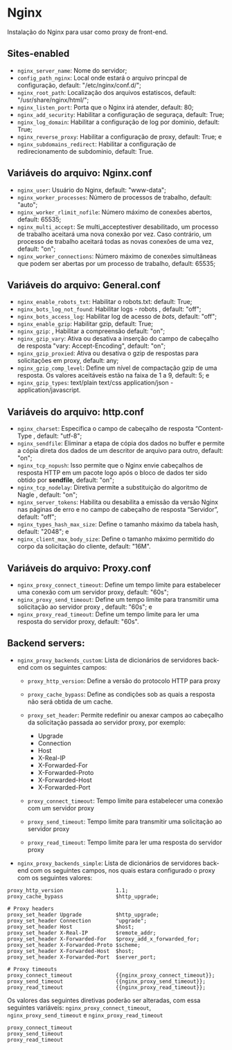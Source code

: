 # Nginx

Instalação do Nginx para usar como proxy de front-end.

## Sites-enabled

- `nginx_server_name`: Nome do servidor;
- `config_path_nginx`: Local onde estará o arquivo princpal de configuração, default: "/etc/nginx/conf.d/";
- `nginx_root_path`: Localização dos arquivos estatiscos, default: "/usr/share/nginx/html/";
- `nginx_listen_port`: Porta que o Nginx irá atender, default: 80;
- `nginx_add_security`: Habilitar a configuração de seguraça, default: True;
- `nginx_log_domain`: Habilitar a configuração de log por dominio, default: True;
- `nginx_reverse_proxy`: Habilitar a configuração de proxy, default: True; e
- `nginx_subdomains_redirect`: Habilitar a configuração de redirecionamento de subdominio, default: True.

## Variáveis do arquivo: Nginx.conf

- `nginx_user`: Usuário do Nginx, default: "www-data";
- `nginx_worker_processes`: Número de processos de trabalho, default: "auto";
- `nginx_worker_rlimit_nofile`: Número máximo de conexões abertos, default: 65535;
- `nginx_multi_accept`: Se multi_acceptestiver desabilitado, um processo de trabalho aceitará uma nova conexão por vez. Caso contrário, um processo de trabalho aceitará todas as novas conexões de uma vez, default: "on";
- `nginx_worker_connections`: Número máximo de conexões simultâneas que podem ser abertas por um processo de trabalho, default: 65535;

## Variáveis do arquivo: General.conf

- `nginx_enable_robots_txt`: Habilitar o robots.txt: default: True;
- `nginx_bots_log_not_found`: Habilitar logs - robots , default: "off";
- `nginx_bots_access_log`: Habilitar log de acesso de _bots_, default: "off";
- `nginx_enable_gzip`: Habilitar gzip, default: True;
- `nginx_gzip`: , Habilitar a compreensão default: "on";
- `nginx_gzip_vary`: Ativa ou desativa a inserção do campo de cabeçalho de resposta "vary: Accept-Encoding", default: "on";
- `nginx_gzip_proxied`: Ativa ou desativa o gzip de respostas para solicitações em proxy, default: any;
- `nginx_gzip_comp_level`: Define um nível de compactação gzip de uma resposta. Os valores aceitáveis ​​estão na faixa de 1 a 9, default: 5; e
- `nginx_gzip_types`: text/plain text/css application/json - application/javascript.

## Variáveis do arquivo: http.conf

- `nginx_charset`: Especifica o campo de cabeçalho de resposta “Content-Type , default: "utf-8";
- `nginx_sendfile`: Eliminar a etapa de cópia dos dados no buffer e permite a cópia direta dos dados de um descritor de arquivo para outro, default: "on";
- `nginx_tcp_nopush`: Isso permite que o Nginx envie cabeçalhos de resposta HTTP em um pacote logo após o bloco de dados ter sido obtido por **sendfile**, default: "on";
- `nginx_tcp_nodelay`: Diretiva permite a substituição do algoritmo de Nagle , default: "on";
- `nginx_server_tokens`: Habilita ou desabilita a emissão da versão Nginx nas páginas de erro e no campo de cabeçalho de resposta “Servidor”, default: "off";
- `nginx_types_hash_max_size`: Define o tamanho máximo da tabela hash, default: "2048"; e
- `nginx_client_max_body_size`: Define o tamanho máximo permitido do corpo da solicitação do cliente, default: "16M".

## Variáveis do arquivo: Proxy.conf

- `nginx_proxy_connect_timeout`: Define um tempo limite para estabelecer uma conexão com um servidor proxy, default: "60s";
- `nginx_proxy_send_timeout`: Define um tempo limite para transmitir uma solicitação ao servidor proxy , default: "60s"; e
- `nginx_proxy_read_timeout`: Define um tempo limite para ler uma resposta do servidor proxy, default: "60s".

## Backend servers:

- `nginx_proxy_backends_custom`: Lista de dicionários de servidores back-end com os seguintes campos:

  - `proxy_http_version`: Define a versão do protocolo HTTP para proxy
  - `proxy_cache_bypass`: Define as condições sob as quais a resposta não será obtida de um cache.
  - `proxy_set_header`: Permite redefinir ou anexar campos ao cabeçalho da solicitação passada ao servidor proxy, por exemplo:

    - Upgrade
    - Connection
    - Host
    - X-Real-IP
    - X-Forwarded-For
    - X-Forwarded-Proto
    - X-Forwarded-Host
    - X-Forwarded-Port

  - `proxy_connect_timeout`: Tempo limite para estabelecer uma conexão com um servidor proxy
  - `proxy_send_timeout`: Tempo limite para transmitir uma solicitação ao servidor proxy
  - `proxy_read_timeout`: Tempo limite para ler uma resposta do servidor proxy

- `nginx_proxy_backends_simple`: Lista de dicionários de servidores back-end com os seguintes campos, nos quais estara configurado o proxy com os seguintes valores:

```text
proxy_http_version                 1.1;
proxy_cache_bypass                 $http_upgrade;

# Proxy headers
proxy_set_header Upgrade           $http_upgrade;
proxy_set_header Connection        "upgrade";
proxy_set_header Host              $host;
proxy_set_header X-Real-IP         $remote_addr;
proxy_set_header X-Forwarded-For   $proxy_add_x_forwarded_for;
proxy_set_header X-Forwarded-Proto $scheme;
proxy_set_header X-Forwarded-Host  $host;
proxy_set_header X-Forwarded-Port  $server_port;

# Proxy timeouts
proxy_connect_timeout              {{nginx_proxy_connect_timeout}};
proxy_send_timeout                 {{nginx_proxy_send_timeout}};
proxy_read_timeout                 {{nginx_proxy_read_timeout}};
```

Os valores das seguintes diretivas poderão ser alteradas, com essa seguintes variáveis: `nginx_proxy_connect_timeout`, `nginx_proxy_send_timeout` e `nginx_proxy_read_timeout`

```text
proxy_connect_timeout
proxy_send_timeout
proxy_read_timeout
```
